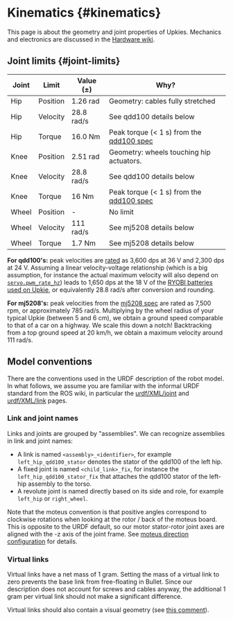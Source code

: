 # Kinematics {#kinematics}

This page is about the geometry and joint properties of Upkies. Mechanics and electronics are discussed in the [Hardware wiki](https://github.com/upkie/upkie/wiki).

## Joint limits {#joint-limits}

| Joint | Limit    | Value (±)  | Why? |
|-------|----------|------------|------|
| Hip   | Position | 1.26 rad   | Geometry: cables fully stretched |
| Hip   | Velocity | 28.8 rad/s | See qdd100 details below |
| Hip   | Torque   | 16.0 Nm    | Peak torque (< 1 s) from the [qdd100 spec](https://mjbots.com/products/qdd100-beta-3) |
| Knee  | Position | 2.51 rad   | Geometry: wheels touching hip actuators. |
| Knee  | Velocity | 28.8 rad/s | See qdd100 details below |
| Knee  | Torque   | 16   Nm    | Peak torque (< 1 s) from the [qdd100 spec](https://mjbots.com/products/qdd100-beta-3) |
| Wheel | Position | -          | No limit |
| Wheel | Velocity | 111  rad/s | See mj5208 details below |
| Wheel | Torque   | 1.7  Nm    | See mj5208 details below |

**For qdd100's:** peak velocities are [rated](https://mjbots.com/products/qdd100-beta-3) as 3,600 dps at 36 V and 2,300 dps at 24 V. Assuming a linear velocity-voltage relationship (which is a big assumption, for instance the actual maximum velocity will also depend on [`servo.pwm_rate_hz`](https://github.com/mjbots/moteus/blob/main/docs/reference.md#servopwm_rate_hz)) leads to 1,650 dps at the 18 V of the [RYOBI batteries used on Upkie](https://github.com/upkie/upkie/wiki/Bill-of-materials), or equivalently 28.8 rad/s after conversion and rounding.

**For mj5208's:** peak velocities from the [mj5208 spec](https://mjbots.com/products/mj5208) are rated as 7,500 rpm, or approximately 785 rad/s. Multiplying by the wheel radius of your typical Upkie (between 5 and 6 cm), we obtain a ground speed comparable to that of a car on a highway. We scale this down a notch! Backtracking from a top ground speed at 20 km/h, we obtain a maximum velocity around 111 rad/s.

## Model conventions

There are the conventions used in the URDF description of the robot model. In what follows, we assume you are familiar with the informal URDF standard from the ROS wiki, in particular the [urdf/XML/joint](https://wiki.ros.org/urdf/XML/joint) and [urdf/XML/link](https://wiki.ros.org/urdf/XML/link) pages.

### Link and joint names

Links and joints are grouped by "assemblies". We can recognize assemblies in link and joint names:

- A link is named ``<assembly>_<identifier>``, for example ``left_hip_qdd100_stator`` denotes the stator of the qdd100 of the left hip.
- A fixed joint is named ``<child_link>_fix``, for instance the ``left_hip_qdd100_stator_fix`` that attaches the qdd100 stator of the left-hip assembly to the torso.
- A revolute joint is named directly based on its side and role, for example ``left_hip`` or ``right_wheel``.

Note that the moteus convention is that positive angles correspond to clockwise rotations when looking at the rotor / back of the moteus board. This is opposite to the URDF default, so our motor stator-rotor joint axes are aligned with the -z axis of the joint frame. See [moteus direction configuration](https://jpieper.com/2021/04/30/moteus-direction-configuration/) for details.

### Virtual links

Virtual links have a net mass of 1 gram. Setting the mass of a virtual link to zero prevents the base link from free-floating in Bullet. Since our description does not account for screws and cables anyway, the additional 1 gram per virtual link should not make a significant difference.

Virtual links should also contain a visual geometry (see [this comment](https://github.com/upkie/upkie_description/pull/19#issuecomment-2259933854)).
